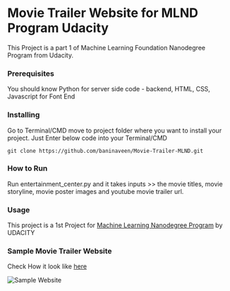 # Movie Trailer Website for MLND Program Udacity

This Project is a part 1  of Machine Learning Foundation Nanodegree Program from Udacity.

### Prerequisites

You should know Python for server side code - backend, HTML, CSS, Javascript for Font End


### Installing

Go to Terminal/CMD move to project folder where you want to install your project. Just Enter below code into your Terminal/CMD 

```
git clone https://github.com/baninaveen/Movie-Trailer-MLND.git
```
### How to Run

Run entertainment_center.py and it takes inputs >> the movie titles, movie storyline, movie poster images and youtube movie trailer url. 

### Usage

This project is a 1st Project for [Machine Learning Nanodegree Program](https://in.udacity.com/course/machine-learning-engineer-nanodegree--nd009-in-basic/) by UDACITY

### Sample Movie Trailer Website

Check How it look like [here](/index.html)

![Sample Website](sample_movie.png)
